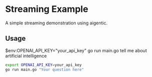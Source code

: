 # Streaming Example

A simple streaming demonstration using aigentic.

## Usage
$env:OPENAI_API_KEY="your_api_key"
go run main.go tell me about artificial intelligence

```bash
export OPENAI_API_KEY=your_api_key
go run main.go "Your question here"
```
